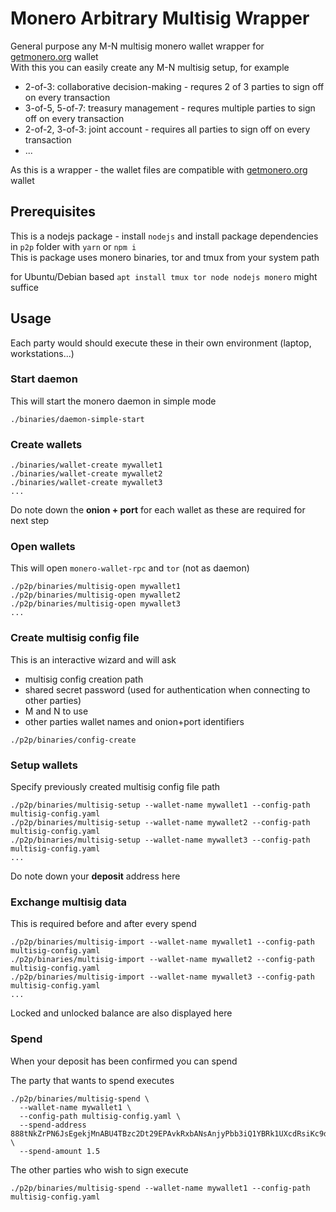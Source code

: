 # Monero Arbitrary Multisig Wrapper

General purpose any M-N multisig monero wallet wrapper for [getmonero.org](https://getmonero.org) wallet  
With this you can easily create any M-N multisig setup, for example

* 2-of-3: collaborative decision-making - requres 2 of 3 parties to sign off on every transaction
* 3-of-5, 5-of-7: treasury management - requres multiple parties to sign off on every transaction
* 2-of-2, 3-of-3: joint account - requires all parties to sign off on every transaction
* ...

As this is a wrapper - the wallet files are compatible with [getmonero.org](https://getmonero.org) wallet

## Prerequisites

This is a nodejs package - install `nodejs` and install package dependencies in `p2p` folder with `yarn` or `npm i`  
This is package uses monero binaries, tor and tmux from your system path

for Ubuntu/Debian based `apt install tmux tor node nodejs monero` might suffice

## Usage
Each party would should execute these in their own environment (laptop, workstations...)

### Start daemon

This will start the monero daemon in simple mode
```
./binaries/daemon-simple-start
```

### Create wallets

```
./binaries/wallet-create mywallet1
./binaries/wallet-create mywallet2
./binaries/wallet-create mywallet3
...
```
Do note down the **onion + port** for each wallet as these are required for next step

### Open wallets

This will open `monero-wallet-rpc` and `tor` (not as daemon)
```
./p2p/binaries/multisig-open mywallet1
./p2p/binaries/multisig-open mywallet2
./p2p/binaries/multisig-open mywallet3
...
```

### Create multisig config file

This is an interactive wizard and will ask  
* multisig config creation path
* shared secret password (used for authentication when connecting to other parties)
* M and N to use
* other parties wallet names and onion+port identifiers
```
./p2p/binaries/config-create
```

### Setup wallets

Specify previously created multisig config file path
```
./p2p/binaries/multisig-setup --wallet-name mywallet1 --config-path multisig-config.yaml
./p2p/binaries/multisig-setup --wallet-name mywallet2 --config-path multisig-config.yaml
./p2p/binaries/multisig-setup --wallet-name mywallet3 --config-path multisig-config.yaml
...
```
Do note down your **deposit** address here

### Exchange multisig data

This is required before and after every spend
```
./p2p/binaries/multisig-import --wallet-name mywallet1 --config-path multisig-config.yaml
./p2p/binaries/multisig-import --wallet-name mywallet2 --config-path multisig-config.yaml
./p2p/binaries/multisig-import --wallet-name mywallet3 --config-path multisig-config.yaml
...
```
Locked and unlocked balance are also displayed here

### Spend
When your deposit has been confirmed you can spend  

The party that wants to spend executes
```
./p2p/binaries/multisig-spend \
  --wallet-name mywallet1 \
  --config-path multisig-config.yaml \
  --spend-address 888tNkZrPN6JsEgekjMnABU4TBzc2Dt29EPAvkRxbANsAnjyPbb3iQ1YBRk1UXcdRsiKc9dhwMVgN5S9cQUiyoogDavup3H \
  --spend-amount 1.5
```

The other parties who wish to sign execute
```
./p2p/binaries/multisig-spend --wallet-name mywallet1 --config-path multisig-config.yaml
```
